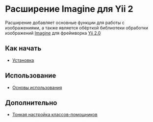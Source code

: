 Расширение Imagine для Yii 2
============================

Расширение добавляет основные функции для работы с изображениями, а также является обёрткой библиотеки обработки изображений 
[Imagine](http://imagine.readthedocs.org/) для фреймворка [Yii 2.0](http://www.yiiframework.com)

Как начать
----------

* [Установка](installation.md)

Использование
------------- 

* [Основы использования](basic-usage.md)

Дополнительно
-------------

* [Тонкая настройка классов-помощников](customizing-helper-classes.md)
